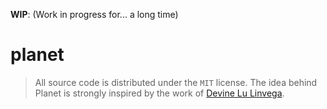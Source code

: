 **WIP**: (Work in progress for... a long time)

# planet

> All source code is distributed under the `MIT` license.
> The idea behind Planet is strongly inspired by the work of 
> [Devine Lu Linvega](https://wiki.xxiivv.com/#home).
